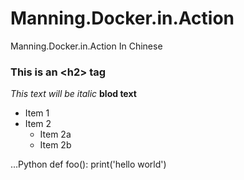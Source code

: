 # Manning.Docker.in.Action
Manning.Docker.in.Action In Chinese

### This is an \<h2> tag

*This text will be italic*
__blod text__

* Item 1
* Item 2
  * Item 2a
  * Item 2b

...Python
def foo():
  print('hello world')



